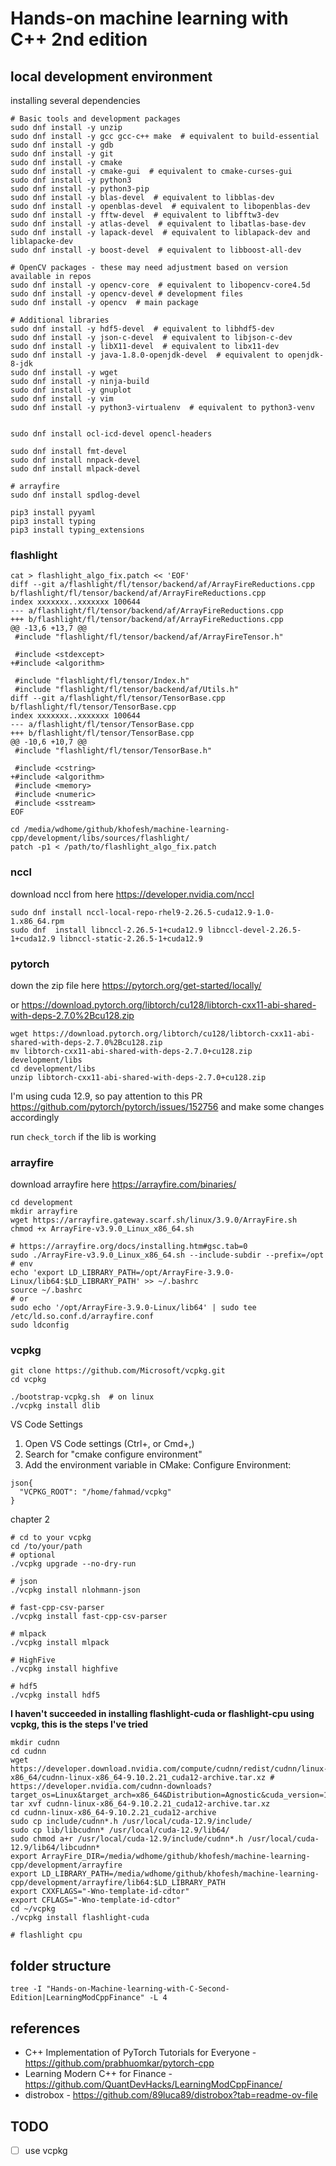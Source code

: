 # Hands-on machine learning with C++ 2nd edition

## local development environment

installing several dependencies

```shell
# Basic tools and development packages
sudo dnf install -y unzip
sudo dnf install -y gcc gcc-c++ make  # equivalent to build-essential
sudo dnf install -y gdb
sudo dnf install -y git
sudo dnf install -y cmake
sudo dnf install -y cmake-gui  # equivalent to cmake-curses-gui
sudo dnf install -y python3
sudo dnf install -y python3-pip
sudo dnf install -y blas-devel  # equivalent to libblas-dev
sudo dnf install -y openblas-devel  # equivalent to libopenblas-dev
sudo dnf install -y fftw-devel  # equivalent to libfftw3-dev
sudo dnf install -y atlas-devel  # equivalent to libatlas-base-dev
sudo dnf install -y lapack-devel  # equivalent to liblapack-dev and liblapacke-dev
sudo dnf install -y boost-devel  # equivalent to libboost-all-dev

# OpenCV packages - these may need adjustment based on version available in repos
sudo dnf install -y opencv-core  # equivalent to libopencv-core4.5d
sudo dnf install -y opencv-devel # development files
sudo dnf install -y opencv  # main package

# Additional libraries
sudo dnf install -y hdf5-devel  # equivalent to libhdf5-dev
sudo dnf install -y json-c-devel  # equivalent to libjson-c-dev
sudo dnf install -y libX11-devel  # equivalent to libx11-dev
sudo dnf install -y java-1.8.0-openjdk-devel  # equivalent to openjdk-8-jdk
sudo dnf install -y wget
sudo dnf install -y ninja-build
sudo dnf install -y gnuplot
sudo dnf install -y vim
sudo dnf install -y python3-virtualenv  # equivalent to python3-venv


sudo dnf install ocl-icd-devel opencl-headers

sudo dnf install fmt-devel
sudo dnf install nnpack-devel
sudo dnf install mlpack-devel

# arrayfire
sudo dnf install spdlog-devel

pip3 install pyyaml
pip3 install typing
pip3 install typing_extensions
```

### flashlight

```shell
cat > flashlight_algo_fix.patch << 'EOF'
diff --git a/flashlight/fl/tensor/backend/af/ArrayFireReductions.cpp b/flashlight/fl/tensor/backend/af/ArrayFireReductions.cpp
index xxxxxxx..xxxxxxx 100644
--- a/flashlight/fl/tensor/backend/af/ArrayFireReductions.cpp
+++ b/flashlight/fl/tensor/backend/af/ArrayFireReductions.cpp
@@ -13,6 +13,7 @@
 #include "flashlight/fl/tensor/backend/af/ArrayFireTensor.h"

 #include <stdexcept>
+#include <algorithm>

 #include "flashlight/fl/tensor/Index.h"
 #include "flashlight/fl/tensor/backend/af/Utils.h"
diff --git a/flashlight/fl/tensor/TensorBase.cpp b/flashlight/fl/tensor/TensorBase.cpp
index xxxxxxx..xxxxxxx 100644
--- a/flashlight/fl/tensor/TensorBase.cpp
+++ b/flashlight/fl/tensor/TensorBase.cpp
@@ -10,6 +10,7 @@
 #include "flashlight/fl/tensor/TensorBase.h"

 #include <cstring>
+#include <algorithm>
 #include <memory>
 #include <numeric>
 #include <sstream>
EOF

cd /media/wdhome/github/khofesh/machine-learning-cpp/development/libs/sources/flashlight/
patch -p1 < /path/to/flashlight_algo_fix.patch
```

### nccl

download nccl from here https://developer.nvidia.com/nccl

```shell
sudo dnf install nccl-local-repo-rhel9-2.26.5-cuda12.9-1.0-1.x86_64.rpm
sudo dnf  install libnccl-2.26.5-1+cuda12.9 libnccl-devel-2.26.5-1+cuda12.9 libnccl-static-2.26.5-1+cuda12.9
```

### pytorch

down the zip file here https://pytorch.org/get-started/locally/

or https://download.pytorch.org/libtorch/cu128/libtorch-cxx11-abi-shared-with-deps-2.7.0%2Bcu128.zip

```shell
wget https://download.pytorch.org/libtorch/cu128/libtorch-cxx11-abi-shared-with-deps-2.7.0%2Bcu128.zip
mv libtorch-cxx11-abi-shared-with-deps-2.7.0+cu128.zip development/libs
cd development/libs
unzip libtorch-cxx11-abi-shared-with-deps-2.7.0+cu128.zip
```

I'm using cuda 12.9, so pay attention to this PR https://github.com/pytorch/pytorch/issues/152756 and make some changes accordingly

run `check_torch` if the lib is working

### arrayfire

download arrayfire here https://arrayfire.com/binaries/

```shell
cd development
mkdir arrayfire
wget https://arrayfire.gateway.scarf.sh/linux/3.9.0/ArrayFire.sh
chmod +x ArrayFire-v3.9.0_Linux_x86_64.sh

# https://arrayfire.org/docs/installing.htm#gsc.tab=0
sudo ./ArrayFire-v3.9.0_Linux_x86_64.sh --include-subdir --prefix=/opt
# env
echo 'export LD_LIBRARY_PATH=/opt/ArrayFire-3.9.0-Linux/lib64:$LD_LIBRARY_PATH' >> ~/.bashrc
source ~/.bashrc
# or
sudo echo '/opt/ArrayFire-3.9.0-Linux/lib64' | sudo tee /etc/ld.so.conf.d/arrayfire.conf
sudo ldconfig
```

### vcpkg

```shell
git clone https://github.com/Microsoft/vcpkg.git
cd vcpkg

./bootstrap-vcpkg.sh  # on linux
./vcpkg install dlib
```

VS Code Settings

1. Open VS Code settings (Ctrl+, or Cmd+,)
2. Search for "cmake configure environment"
3. Add the environment variable in CMake: Configure Environment:

```
json{
  "VCPKG_ROOT": "/home/fahmad/vcpkg"
}
```

chapter 2

```shell
# cd to your vcpkg
cd /to/your/path
# optional
./vcpkg upgrade --no-dry-run

# json
./vcpkg install nlohmann-json

# fast-cpp-csv-parser
./vcpkg install fast-cpp-csv-parser

# mlpack
./vcpkg install mlpack

# HighFive
./vcpkg install highfive

# hdf5
./vcpkg install hdf5
```

**I haven't succeeded in installing flashlight-cuda or flashlight-cpu using vcpkg, this is the steps I've tried**

```shell
mkdir cudnn
cd cudnn
wget https://developer.download.nvidia.com/compute/cudnn/redist/cudnn/linux-x86_64/cudnn-linux-x86_64-9.10.2.21_cuda12-archive.tar.xz # https://developer.nvidia.com/cudnn-downloads?target_os=Linux&target_arch=x86_64&Distribution=Agnostic&cuda_version=12
tar xvf cudnn-linux-x86_64-9.10.2.21_cuda12-archive.tar.xz
cd cudnn-linux-x86_64-9.10.2.21_cuda12-archive
sudo cp include/cudnn*.h /usr/local/cuda-12.9/include/
sudo cp lib/libcudnn* /usr/local/cuda-12.9/lib64/
sudo chmod a+r /usr/local/cuda-12.9/include/cudnn*.h /usr/local/cuda-12.9/lib64/libcudnn*
export ArrayFire_DIR=/media/wdhome/github/khofesh/machine-learning-cpp/development/arrayfire
export LD_LIBRARY_PATH=/media/wdhome/github/khofesh/machine-learning-cpp/development/arrayfire/lib64:$LD_LIBRARY_PATH
export CXXFLAGS="-Wno-template-id-cdtor"
export CFLAGS="-Wno-template-id-cdtor"
cd ~/vcpkg
./vcpkg install flashlight-cuda

# flashlight cpu

```

## folder structure

```shell
tree -I "Hands-on-Machine-learning-with-C-Second-Edition|LearningModCppFinance" -L 4
```

## references

- C++ Implementation of PyTorch Tutorials for Everyone - https://github.com/prabhuomkar/pytorch-cpp
- Learning Modern C++ for Finance - https://github.com/QuantDevHacks/LearningModCppFinance/
- distrobox - https://github.com/89luca89/distrobox?tab=readme-ov-file

## TODO

- [ ] use vcpkg

